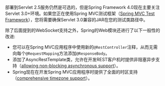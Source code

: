 部署到Servlet 2.5服务仍然是可选的，但是Spring Framework 4.0现在主要关注Servlet 3.0+环境。如果您正在使用Spring MVC测试框架（[Spring MVC Test Framework](https://docs.spring.io/spring/docs/4.3.20.RELEASE/spring-framework-reference/htmlsingle/#spring-mvc-test-framework)），您将需要确保Servlet 3.0兼容的JAR在您的测试类路径中。

除了后面提到的WebSocket支持之外，Spring的Web模块还进行了以下一般性的改进:

* 您可以在Spring MVC应用程序中使用新的`@RestController`注释，从而无需向每个`@RequestMapping`方法添加`@ResponseBody`。
* 添加了AsyncRestTemplate类，允许在开发REST客户机时提供非阻塞异步支持（[allowing non-blocking asynchronous support](https://docs.spring.io/spring/docs/4.3.20.RELEASE/spring-framework-reference/htmlsingle/#rest-async-resttemplate)）。
* Spring现在在开发Spring MVC应用程序时提供了全面的时区支持（[comprehensive timezone support](https://docs.spring.io/spring/docs/4.3.20.RELEASE/spring-framework-reference/htmlsingle/#mvc-timezone)）。



